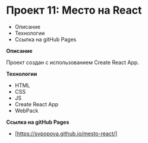 # Проект 11: Место на React

* Описание
* Технологии
* Ссылка на gitHub Pages

**Описание**

Проект создан с использованием Create React App.

**Технологии**

* HTML 
* CSS
* JS
* Create React App
* WebPack


**Ссылка на gitHub Pages**

* [https://svpopova.github.io/mesto-react/]
